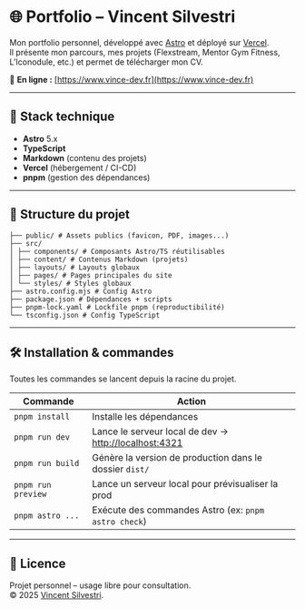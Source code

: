 # 🌐 Portfolio – Vincent Silvestri

Mon portfolio personnel, développé avec [Astro](https://astro.build/) et déployé sur [Vercel](https://vercel.com/).  
Il présente mon parcours, mes projets (Flexstream, Mentor Gym Fitness, L’Iconodule, etc.) et permet de télécharger mon CV.

🔗 **En ligne :** [https://www.vince-dev.fr](https://www.vince-dev.fr)

---

## 🚀 Stack technique

- **Astro** 5.x
- **TypeScript**
- **Markdown** (contenu des projets)
- **Vercel** (hébergement / CI-CD)
- **pnpm** (gestion des dépendances)

---

## 📂 Structure du projet

```text
├── public/ # Assets publics (favicon, PDF, images...)
├── src/
│ ├── components/ # Composants Astro/TS réutilisables
│ ├── content/ # Contenus Markdown (projets)
│ ├── layouts/ # Layouts globaux
│ ├── pages/ # Pages principales du site
│ └── styles/ # Styles globaux
├── astro.config.mjs # Config Astro
├── package.json # Dépendances + scripts
├── pnpm-lock.yaml # Lockfile pnpm (reproductibilité)
└── tsconfig.json # Config TypeScript
```

---

## 🛠️ Installation & commandes

Toutes les commandes se lancent depuis la racine du projet.

| Commande           | Action                                                                         |
| ------------------ | ------------------------------------------------------------------------------ |
| `pnpm install`     | Installe les dépendances                                                       |
| `pnpm run dev`     | Lance le serveur local de dev → [http://localhost:4321](http://localhost:4321) |
| `pnpm run build`   | Génère la version de production dans le dossier `dist/`                        |
| `pnpm run preview` | Lance un serveur local pour prévisualiser la prod                              |
| `pnpm astro ...`   | Exécute des commandes Astro (ex: `pnpm astro check`)                           |

---

## 📄 Licence

Projet personnel – usage libre pour consultation.  
© 2025 [Vincent Silvestri](https://www.linkedin.com/in/vincent-silvestri-0b826a249/).
